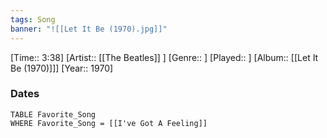 ```yaml
---
tags: Song  
banner: "![[Let It Be (1970).jpg]]"
---
```

[Time:: 3:38]
[Artist:: [[The Beatles]] ]
[Genre:: ]
[Played:: ]
[Album:: [[Let It Be (1970)]]]
[Year:: 1970]
### Dates
````dataview
TABLE Favorite_Song
WHERE Favorite_Song = [[I've Got A Feeling]]
````